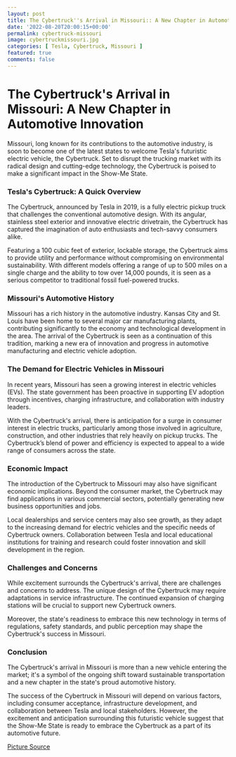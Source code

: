 ```yaml
---
layout: post
title: The Cybertruck''s Arrival in Missouri:: A New Chapter in Automotive Innovation
date: '2022-08-20T20:00:15+00:00'
permalink: cybertruck-missouri
image: cybertruckmissouri.jpg
categories: [ Tesla, Cybertruck, Missouri ]
featured: true
comments: false 
---
```

# The Cybertruck's Arrival in Missouri: A New Chapter in Automotive Innovation

Missouri, long known for its contributions to the automotive industry, is soon to become one of the latest states to welcome Tesla's futuristic electric vehicle, the Cybertruck. Set to disrupt the trucking market with its radical design and cutting-edge technology, the Cybertruck is poised to make a significant impact in the Show-Me State.

### Tesla's Cybertruck: A Quick Overview

The Cybertruck, announced by Tesla in 2019, is a fully electric pickup truck that challenges the conventional automotive design. With its angular, stainless steel exterior and innovative electric drivetrain, the Cybertruck has captured the imagination of auto enthusiasts and tech-savvy consumers alike.

Featuring a 100 cubic feet of exterior, lockable storage, the Cybertruck aims to provide utility and performance without compromising on environmental sustainability. With different models offering a range of up to 500 miles on a single charge and the ability to tow over 14,000 pounds, it is seen as a serious competitor to traditional fossil fuel-powered trucks.

### Missouri's Automotive History

Missouri has a rich history in the automotive industry. Kansas City and St. Louis have been home to several major car manufacturing plants, contributing significantly to the economy and technological development in the area. The arrival of the Cybertruck is seen as a continuation of this tradition, marking a new era of innovation and progress in automotive manufacturing and electric vehicle adoption.

### The Demand for Electric Vehicles in Missouri

In recent years, Missouri has seen a growing interest in electric vehicles (EVs). The state government has been proactive in supporting EV adoption through incentives, charging infrastructure, and collaboration with industry leaders.

With the Cybertruck's arrival, there is anticipation for a surge in consumer interest in electric trucks, particularly among those involved in agriculture, construction, and other industries that rely heavily on pickup trucks. The Cybertruck’s blend of power and efficiency is expected to appeal to a wide range of consumers across the state.

### Economic Impact

The introduction of the Cybertruck to Missouri may also have significant economic implications. Beyond the consumer market, the Cybertruck may find applications in various commercial sectors, potentially generating new business opportunities and jobs.

Local dealerships and service centers may also see growth, as they adapt to the increasing demand for electric vehicles and the specific needs of Cybertruck owners. Collaboration between Tesla and local educational institutions for training and research could foster innovation and skill development in the region.

### Challenges and Concerns

While excitement surrounds the Cybertruck's arrival, there are challenges and concerns to address. The unique design of the Cybertruck may require adaptations in service infrastructure. The continued expansion of charging stations will be crucial to support new Cybertruck owners.

Moreover, the state's readiness to embrace this new technology in terms of regulations, safety standards, and public perception may shape the Cybertruck's success in Missouri.

### Conclusion

The Cybertruck's arrival in Missouri is more than a new vehicle entering the market; it's a symbol of the ongoing shift toward sustainable transportation and a new chapter in the state's proud automotive history.

The success of the Cybertruck in Missouri will depend on various factors, including consumer acceptance, infrastructure development, and collaboration between Tesla and local stakeholders. However, the excitement and anticipation surrounding this futuristic vehicle suggest that the Show-Me State is ready to embrace the Cybertruck as a part of its automotive future.


[Picture Source](https://twitter.com/coleslaw_333/status/1691828028114976903)
